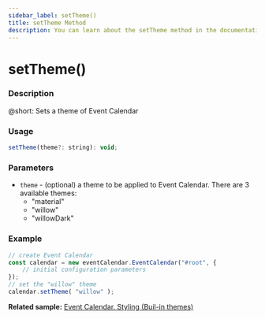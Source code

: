 ```yaml
---
sidebar_label: setTheme()
title: setTheme Method
description: You can learn about the setTheme method in the documentation of the DHTMLX JavaScript Event Calendar library. Browse developer guides and API reference, try out code examples and live demos, and download a free 30-day evaluation version of DHTMLX Event Calendar.
---
```


# setTheme()

### Description

@short: Sets a theme of Event Calendar

### Usage

~~~jsx {}
setTheme(theme?: string): void;
~~~

### Parameters

- `theme` - (optional) a theme to be applied to Event Calendar. There are 3 available themes:
    - "material"
    - "willow"
    - "willowDark"

### Example

~~~jsx {6}
// create Event Calendar
const calendar = new eventCalendar.EventCalendar("#root", {
    // initial configuration parameters
});
// set the "willow" theme
calendar.setTheme( "willow" );
~~~

**Related sample:** [Event Calendar. Styling (Buil-in themes)](https://snippet.dhtmlx.com/nh2g0j2o?tag=event_calendar)